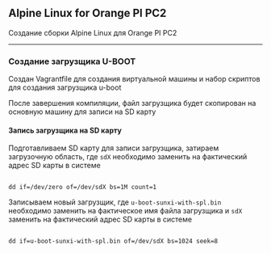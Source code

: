 ## Alpine Linux for Orange PI PC2

Создание сборки Alpine Linux для Orange PI PC2

***

### Создание загрузщика U-BOOT

Создан Vagrantfile для создания виртуальной машины и набор скриптов для создания загрузщика u-boot

После завершения компиляции, файл загрузщика будет скопирован на основную машину для записи на SD карту

#### Запись загрузщика на SD карту

Подготавливаем SD карту для записи загрузщика, затираем загрузочную область, где ```sdX``` необходимо заменить на фактический адрес SD карты в системе

```shell

dd if=/dev/zero of=/dev/sdX bs=1M count=1

```

Записываем новый загрузщик, где ```u-boot-sunxi-with-spl.bin``` необходимо заменить на фактическое имя файла загрузщика и ```sdX``` заменить на фактический адрес SD карты в системе

```shell

dd if=u-boot-sunxi-with-spl.bin of=/dev/sdX bs=1024 seek=8

```


